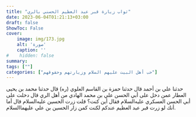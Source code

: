 ```yaml
---
title: "ثواب زيارة قبر عبد العظيم الحسني بالري"
date: 2023-06-04T01:21:13+03:00
draft: false
ShowToc: False
cover:
    image: img/173.jpg
    alt: 'صورة'
    caption: ''
#    hidden: false
summary: 
tags: [""]
categories: ["حب أهل البيت عليهم السلام وزيارتهم وحقوقهم"]
---
```

حدثنا علي بن أحمد قال حدثنا حمزة بن القاسم العلوي (ره) قال
حدثنا محمد بن يحيى العطار عمن دخل على أبي الحسن علي بن محمد الهادي
من أهل الري قال دخلت على أبي الحسن العسكري عليه‌السلام فقال أين كنت؟
قلت زرت الحسين عليه‌السلام قال أما أنك لو زرت قبر عبد العظيم عندكم
لكنت كمن زار الحسين بن علي عليهما‌السلام.

